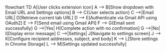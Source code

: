flowchart TD
    A[User clicks extension icon]
    A --> B[Show dropdown with Email URL and Settings options]
    B --> C{User selects action}
    C -->|Email URL| D[Retrieve current tab URL]
    D --> E[Authenticate via Gmail API using OAuth2]
    E --> F[Send email using Gmail API]
    F --> G{Email sent successfully}
    G -->|Yes| H[Complete action with no confirmation]
    G -->|No| I[Display error message]
    C -->|Settings| J[Navigate to settings screen]
    J --> K[Configure recipient addresses, subject, and body]
    K --> L[Store settings in Chrome Storage]
    L --> M[Settings updated successfully]